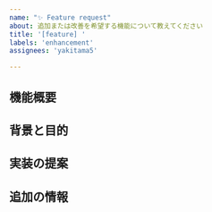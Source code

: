 ```yaml
---
name: "✨ Feature request"
about: 追加または改善を希望する機能について教えてください
title: '[feature] '
labels: 'enhancement'
assignees: 'yakitama5'

---
```


## 機能概要

## 背景と目的

## 実装の提案

## 追加の情報
